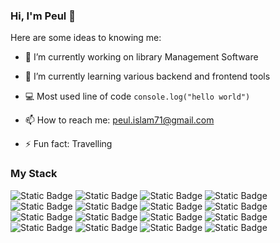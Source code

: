 ###  Hi, I'm Peul 👋

Here are some ideas to knowing me:

- 🔭 I’m currently working on library Management Software
- 🌱 I’m currently learning various backend and frontend tools
- 💻 Most used line of code `console.log("hello world")`
- 📫 How to reach me: peul.islam71@gmail.com

- ⚡ Fun fact: Travelling

### My Stack
![Static Badge](https://img.shields.io/badge/JavaScript-%23F7DF1E?style=for-the-badge&logo=JavaScript&logoColor=23323330&color=%23403f3e)
![Static Badge](https://img.shields.io/badge/React-%2361DAFB?style=for-the-badge&logo=React&logoColor=23323330&color=black)
![Static Badge](https://img.shields.io/badge/react%20router-%23CA4245?style=for-the-badge&logo=react%20router&logoColor=white)
![Static Badge](https://img.shields.io/badge/Firebase-%23FFCA28?style=for-the-badge&logo=Firebase&logoColor=white&labelColor=black)
![Static Badge](https://img.shields.io/badge/Node.js-%23339933?style=for-the-badge&logo=Node.js&logoColor=white&labelColor=black&color=%23339933)
![Static Badge](https://img.shields.io/badge/Express.js-%23000000?style=for-the-badge&logo=Express&logoColor=white&color=black)
![Static Badge](https://img.shields.io/badge/MongoDB-%2347A248?style=for-the-badge&logo=MongoDB&logoColor=white&labelColor=black&color=23339933)
![Static Badge](https://img.shields.io/badge/Tailwind%20CSS-%2306B6D4?style=for-the-badge&logo=Tailwind%20CSS&color=black)
![Static Badge](https://img.shields.io/badge/daisyui-%235A0EF8?style=for-the-badge&logo=daisyui&labelColor=black)
![Static Badge](https://img.shields.io/badge/Visual%20Studio%20Code-%23007ACC?style=for-the-badge&logo=Visual%20Studio%20Code)
![Static Badge](https://img.shields.io/badge/markdown-%23000000?style=for-the-badge&logo=markdown)
![Static Badge](https://img.shields.io/badge/HTML5-%23E34F26?style=for-the-badge&logo=HTML5&logoColor=white)
![Static Badge](https://img.shields.io/badge/CSS3-%231572B6?style=for-the-badge&logo=CSS3&logoColor=white)
![Static Badge](https://img.shields.io/badge/JWT-%23000000?style=for-the-badge&logo=jsonwebtokens&logoColor=%23FFFFFF)
![Static Badge](https://img.shields.io/badge/Git-%23F05032?style=for-the-badge&logo=Git&logoColor=white)
![Static Badge](https://img.shields.io/badge/Netlify-%2300C7B7?style=for-the-badge&logo=Netlify&logoColor=white)


